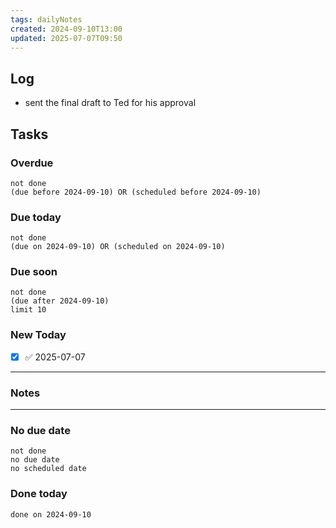 ```yaml
---
tags: dailyNotes
created: 2024-09-10T13:00
updated: 2025-07-07T09:50
---
```

## Log
- sent the final draft to Ted for his approval

## Tasks
### Overdue
```tasks
not done
(due before 2024-09-10) OR (scheduled before 2024-09-10)
```

### Due today
```tasks
not done
(due on 2024-09-10) OR (scheduled on 2024-09-10)
```

### Due soon
```tasks
not done
(due after 2024-09-10)
limit 10
```

### New Today
- [x] ✅ 2025-07-07
----
### Notes

----
### No due date
```tasks
not done
no due date
no scheduled date
```

### Done today
```tasks
done on 2024-09-10
```

